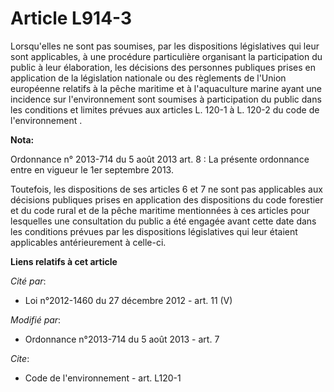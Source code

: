 # Article L914-3

Lorsqu'elles ne sont pas soumises, par les dispositions législatives qui leur sont applicables, à une procédure particulière
organisant la participation du public à leur élaboration, les décisions des personnes publiques prises en application de la
législation nationale ou des règlements de l'Union européenne relatifs à la pêche maritime et à l'aquaculture marine ayant
une incidence sur l'environnement sont soumises à participation du public dans les conditions et limites prévues
aux articles L. 120-1 à L. 120-2 du code de l'environnement .

**Nota:**

Ordonnance n° 2013-714 du 5 août 2013 art. 8 : La présente ordonnance entre en vigueur le 1er septembre 2013.

Toutefois,  les dispositions de ses articles 6 et 7 ne sont pas applicables aux  décisions publiques prises en application
des dispositions du code  forestier et du code rural et de la pêche maritime mentionnées à ces  articles pour lesquelles une
consultation du public a été engagée avant  cette date dans les conditions prévues par les dispositions législatives  qui
leur étaient applicables antérieurement à celle-ci.

**Liens relatifs à cet article**

_Cité par_:

  - Loi n°2012-1460 du 27 décembre 2012 - art. 11 (V)

_Modifié par_:

  - Ordonnance n°2013-714 du 5 août 2013 - art. 7

_Cite_:

  - Code de l'environnement - art. L120-1
